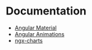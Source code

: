
# Documentation

- [Angular Material](https://material.angular.io/) <br>
- [Angular Animations](https://angular.io/guide/animations)<br>
- [ngx-charts](https://swimlane.gitbook.io/ngx-charts/)<br>